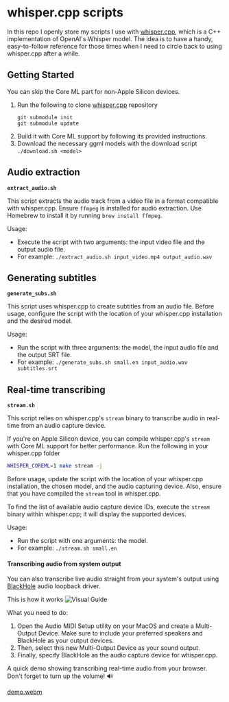 # whisper.cpp scripts

In this repo I openly store my scripts I use with [whisper.cpp](https://github.com/ggerganov/whisper.cpp), which is a C++ implementation of OpenAI's Whisper model. The idea is to have a handy, easy-to-follow reference for those times when I need to circle back to using whisper.cpp after a while.

## Getting Started

You can skip the Core ML part for non-Apple Silicon devices.

1. Run the following to clone [whisper.cpp](https://github.com/ggerganov/whisper.cpp) repository
   ```
   git submodule init
   git submodule update
   ```
2. Build it with Core ML support by following its provided instructions.
3. Download the necessary ggml models with the download script `./download.sh <model>`

## Audio extraction

**`extract_audio.sh`**

This script extracts the audio track from a video file in a format compatible with whisper.cpp. Ensure `ffmpeg` is installed for audio extraction. Use Homebrew to install it by running `brew install ffmpeg`.

Usage:
- Execute the script with two arguments: the input video file and the output audio file.
- For example: `./extract_audio.sh input_video.mp4 output_audio.wav`

## Generating subtitles

**`generate_subs.sh`**

This script uses whisper.cpp to create subtitles from an audio file. Before usage, configure the script with the location of your whisper.cpp installation and the desired model.

Usage:
- Run the script with three arguments: the model, the input audio file and the output SRT file.
- For example: `./generate_subs.sh small.en input_audio.wav subtitles.srt`

## Real-time transcribing

**`stream.sh`**

This script relies on whisper.cpp's `stream` binary to transcribe audio in real-time from an audio capture device.

If you're on Apple Silicon device, you can compile whisper.cpp's `stream` with Core ML support for better performance. Run the following in your whisper.cpp folder
```sh
WHISPER_COREML=1 make stream -j
```

Before usage, update the script with the location of your whisper.cpp installation, the chosen model, and the audio capturing device. Also, ensure that you have compiled the `stream` tool in whisper.cpp.

To find the list of available audio capture device IDs, execute the `stream` binary within whisper.cpp; it will display the supported devices.

Usage:
- Run the script with one arguments: the model.
- For example: `./stream.sh small.en`

#### Transcribing audio from system output

You can also transcribe live audio straight from your system's output using [BlackHole](https://github.com/ExistentialAudio/BlackHole) audio loopback driver.

This is how it works
![Visual Guide](https://github.com/tartakynov/whispercpp-scripts/assets/946309/6cc1f3a4-26c9-4d50-a19c-c2f88ef633c6)

What you need to do:
1. Open the Audio MIDI Setup utility on your MacOS and create a Multi-Output Device. Make sure to include your preferred speakers and BlackHole as your output devices.
2. Then, select this new Multi-Output Device as your sound output.
3. Finally, specify BlackHole as the audio capture device for whisper.cpp.

A quick demo showing transcribing real-time audio from your browser. Don't forget to turn up the volume! 🔊

[demo.webm](https://github.com/tartakynov/whispercpp-scripts/assets/946309/f821354e-2e1f-45c8-947f-025e2a4b244d)
